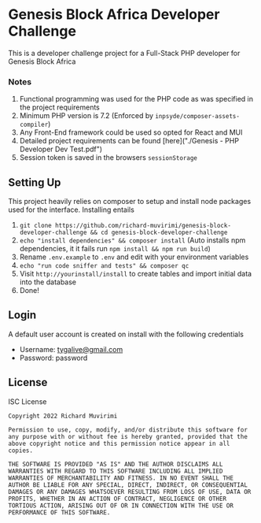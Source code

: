 # Genesis Block Africa Developer Challenge

This is a developer challenge project for a Full-Stack PHP developer for Genesis Block Africa

### Notes

1. Functional programming was used for the PHP code as was specified in the project requirements
2. Minimum PHP version is 7.2 (Enforced by `inpsyde/composer-assets-compiler`)
3. Any Front-End framework could be used so opted for React and MUI
4. Detailed project requirements can be found [here]("./Genesis - PHP Developer Dev Test.pdf")
5. Session token is saved in the browsers `sessionStorage`

## Setting Up

This project heavily relies on composer to setup and install node packages used for the interface. Installing entails

1. `git clone https://github.com/richard-muvirimi/genesis-block-developer-challenge && cd genesis-block-developer-challenge`
2. `echo "install dependencies" && composer install` (Auto installs npm dependencies, it it fails run `npm install && npm run build`)
3. Rename `.env.example` to `.env` and edit with your environment variables
4. `echo "run code sniffer and tests" && composer qc`
5. Visit `http://yourinstall/install` to create tables and import initial data into the database
6. Done!

## Login

A default user account is created on install with the following credentials

* Username: tygalive@gmail.com
* Password: password

## License 

ISC License

```
Copyright 2022 Richard Muvirimi

Permission to use, copy, modify, and/or distribute this software for any purpose with or without fee is hereby granted, provided that the above copyright notice and this permission notice appear in all copies.

THE SOFTWARE IS PROVIDED "AS IS" AND THE AUTHOR DISCLAIMS ALL WARRANTIES WITH REGARD TO THIS SOFTWARE INCLUDING ALL IMPLIED WARRANTIES OF MERCHANTABILITY AND FITNESS. IN NO EVENT SHALL THE AUTHOR BE LIABLE FOR ANY SPECIAL, DIRECT, INDIRECT, OR CONSEQUENTIAL DAMAGES OR ANY DAMAGES WHATSOEVER RESULTING FROM LOSS OF USE, DATA OR PROFITS, WHETHER IN AN ACTION OF CONTRACT, NEGLIGENCE OR OTHER TORTIOUS ACTION, ARISING OUT OF OR IN CONNECTION WITH THE USE OR PERFORMANCE OF THIS SOFTWARE.
```